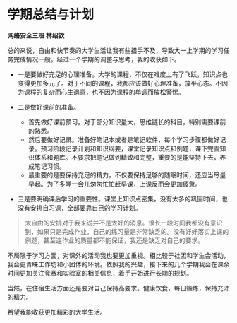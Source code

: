 # 学期总结与计划

**网络安全三班 林绍钦**

总的来说，自由和快节奏的大学生活让我有些措手不及，导致大一上学期的学习任务完成情况一般。经过一个学期的调整与思考，我的收获如下。

* 一是要做好充足的心理准备。大学的课程，不仅在难度上有了飞跃，知识点也变得更加多元了。对于不同的课程，我都应该做好心理准备，放平心态。不因为课程的复杂而心生退意，也不因为课程的单调而放松警惕。

* 二是做好课前的准备。

    * 首先做好课前预习。对于部分知识量大，思维链长的科目，特别需要课前的熟悉。
    * 然后要做好记录。准备好笔记本或者是笔记软件，每个学习步骤都做好记录。预习阶段记录计划和知识纲要，课堂记录知识点和例题，课下完善知识体系和题库。不要求把笔记做到精致和完整，重要的是能坚持下去，养成笔记习惯。
    * 最重要的是要保持充足的精力，不仅要保持足够的随眠时间，还应当尽量早起。为了多睡一会儿匆匆忙忙赶早课，上课反而会更加疲惫。

* 三是要明确课后学习的重要性。课堂上知识点密集，没有太多的巩固时间，也没有安排自习课，全部要靠自己的学习计划。

> 太自由的安排对于我来说并不是太好的消息。很长一段时间我都没有意识到，如果只是完成作业，自己的练习量是非常缺乏的。没有好好落实上课的例题，甚至连作业的质量都不能保证，我还是缺乏对自己的要求。

不局限于学习方面，对课外的活动我也要更加重视。相比较于社团和学生会活动，我会更青睐工作坊和小团体的环境。依照我的兴趣，接下来的几个学期我会在课余时间更加关注竞赛和实验室的相关信息，着手开始进行长期的规划。

当然，在住宿生活方面还是要对自己保持高要求。健康饮食，每日锻炼，保持充沛的精力。

希望我能收获更加精彩的大学生活。
